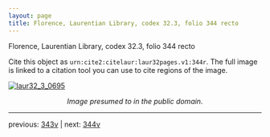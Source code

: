 ```yaml
---
layout: page
title: Florence, Laurentian Library, codex 32.3, folio 344 recto
---
```


Florence, Laurentian Library, codex 32.3, folio 344 recto

Cite this object as `urn:cite2:citelaur:laur32pages.v1:344r`.  The full image is linked to a citation tool you can use to cite regions of the image.

[![laur32_3_0695](http://www.homermultitext.org/iipsrv?IIIF=/project/homer/pyramidal/deepzoom/citelaur/laur32imgs/v1/laur32_3_0695.tif/full/800,/0/default.jpg)](http://www.homermultitext.org/ict2/?urn=urn:cite2:citelaur:laur32imgs.v1:laur32_3_0695) 

<p style="text-align: center; font-style: italic;">Image presumed to in the public domain.</p>

---

previous: [343v](../343v/) | next: [344v](../344v/)